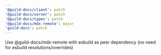 ```yaml
---
'@guild-docs/client': patch
'@guild-docs/server': patch
'@guild-docs/types': patch
'@guild-docs/mdx-remote': major
'guild-docs': patch
---
```


Use @guild-docs/mdx-remote with esbuild as peer dependency (no need for esbuild resolutions/overrides)
